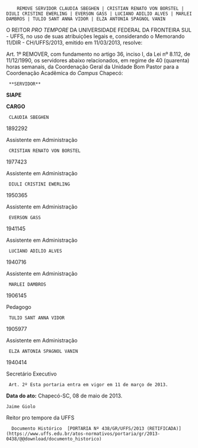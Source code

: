         REMOVE SERVIDOR CLAUDIA SBEGHEN | CRISTIAN RENATO VON BORSTEL | DIULI CRISTINI EWERLING | EVERSON GASS | LUCIANO ADILIO ALVES | MARLEI DAMBROS | TULIO SANT ANNA VIDOR | ELZA ANTONIA SPAGNOL VANIN  

O REITOR *PRO TEMPORE* DA UNIVERSIDADE FEDERAL DA FRONTEIRA SUL - UFFS, no uso de suas atribuições legais e, considerando o Memorando 11/DIR - CH/UFFS/2013, emitido em 11/03/2013, resolve:

 Art. 1º REMOVER, com fundamento no artigo 36, inciso I, da Lei nº 8.112, de 11/12/1990, os servidores abaixo relacionados, em regime de 40 (quarenta) horas semanais, da Coordenação Geral da Unidade Bom Pastor para a Coordenação Acadêmica do *Campus* Chapecó:

     **SERVIDOR**

   **SIAPE**

   **CARGO**

     CLAUDIA SBEGHEN

   1892292

   Assistente em Administração

     CRISTIAN RENATO VON BORSTEL

   1977423

   Assistente em Administração

     DIULI CRISTINI EWERLING

   1950365

   Assistente em Administração

     EVERSON GASS

   1941145

   Assistente em Administração

     LUCIANO ADILIO ALVES

   1940716

   Assistente em Administração

     MARLEI DAMBROS

   1906145

   Pedagogo

     TULIO SANT ANNA VIDOR

   1905977

   Assistente em Administração

     ELZA ANTONIA SPAGNOL VANIN

   1940414

   Secretário Executivo

     Art. 2º Esta portaria entra em vigor em 11 de março de 2013.

  

   **Data do ato:** Chapecó-SC, 08 de maio de 2013.   
 

    Jaime Giolo   
 Reitor pro tempore da UFFS 

      Documento Histórico  [PORTARIA Nº 438/GR/UFFS/2013 (RETIFICADA)](https://www.uffs.edu.br/atos-normativos/portaria/gr/2013-0438/@@download/documento_historico)     
      